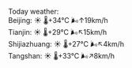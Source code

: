 Today weather:  
Beijing: ☀️   🌡️+34°C 🌬️↑19km/h  
Tianjin: ☀️   🌡️+29°C 🌬️↖15km/h  
Shijiazhuang: ☀️   🌡️+27°C 🌬️↖4km/h  
Tangshan: ☀️   🌡️+33°C 🌬️↗8km/h  
